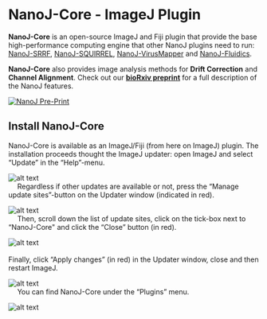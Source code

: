 # NanoJ-Core - ImageJ Plugin #

**NanoJ-Core** is an open-source ImageJ and Fiji plugin that provide the base high-performance computing engine that other NanoJ plugins need to run: [NanoJ-SRRF](https://github.com/HenriquesLab/NanoJ-SRRF), [NanoJ-SQUIRREL](https://bitbucket.org/rhenriqueslab/nanoj-squirrel/wiki/Home), [NanoJ-VirusMapper](https://bitbucket.org/rhenriqueslab/nanoj-virusmapper/wiki/Home) and [NanoJ-Fluidics](https://github.com/HenriquesLab/NanoJ-Fluidics).

**NanoJ-Core** also provides image analysis methods for **Drift Correction** and **Channel Alignment**. Check out our [**bioRxiv preprint**](https://www.biorxiv.org/content/early/2018/10/01/432674) for a full description of the NanoJ features.

[![NanoJ Pre-Print](https://pbs.twimg.com/media/Doez3mnXsAA_RxN.jpg "NanoJ Pre-Print")](https://www.biorxiv.org/content/early/2018/10/01/432674)

## Install NanoJ-Core ##


NanoJ-Core is available as an ImageJ/Fiji (from here on ImageJ) plugin. The installation proceeds thought the ImageJ updater: open ImageJ and select “Update” in the “Help”-menu.  

![alt text](https://user-images.githubusercontent.com/34708291/46486258-45659400-c7f5-11e8-9b31-acb07da686d4.png)      
 
Regardless if other updates are available or not, press the “Manage update sites”-button on the Updater window (indicated in red).   

![alt text](https://user-images.githubusercontent.com/34708291/46486262-47c7ee00-c7f5-11e8-9045-5fe2e10246c4.png)     
 
Then, scroll down the list of update sites, click on the tick-box next to “NanoJ-Core" and click the “Close” button (in red). 
 
![alt text](https://user-images.githubusercontent.com/34708291/46486269-4c8ca200-c7f5-11e8-9585-0d64bd22276a.png)   
   
Finally, click “Apply changes” (in red) in the Updater window, close and then restart ImageJ.  
   
![alt text](https://user-images.githubusercontent.com/34708291/46486272-4e566580-c7f5-11e8-8304-c16d093bf883.png)     
 
You can find NanoJ-Core under the “Plugins” menu.  

![alt text](https://user-images.githubusercontent.com/34708291/46486274-4f879280-c7f5-11e8-8947-d69e94d90004.png)     



